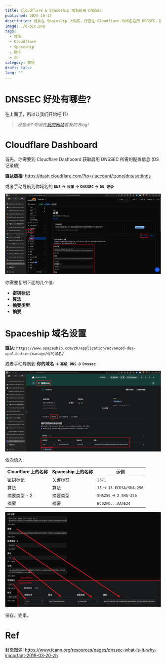 ```yaml
---
title: Cloudflare & Spaceship 域名启用 DNSSEC
published: 2025-10-17
description: 给你在 Spaceship 上购买，托管在 Cloudflare 的域名启用 DNSSEC，防伪造记录！
image: ./0-pic.png
tags:
  - 域名
  - Cloudflare
  - Spaceship
  - DNS
  - 水
category: 教程
draft: false
lang: ""
---
```

# DNSSEC 好处有哪些?

在上面了，所以让我们开始吧 (?)

>*没显示? 你没在[我的网站](https://wyf9.top/posts/spaceship-cf-dnssec)看我的 Blog!*

# Cloudflare Dashboard

首先，你需要到 Cloudflare Dashboard 获取启用 DNSSEC 所需的配置信息 (DS 记录值)

**直达链接**: https://dash.cloudflare.com/?to=/:account/:zone/dns/settings

或者手动导航到你域名的 **`DNS` -> `设置` -> `DNSSEC` -> `DS 记录`**

![](1-cf.png)

你需要复制下面的几个值:

- **密钥标记**
- **算法**
- **摘要类型**
- **摘要**

# Spaceship 域名设置

**直达**: `https://www.spaceship.com/zh/application/advanced-dns-application/manage/你的域名/`

或者手动导航到 **你的域名 -> `高级 DNS` -> `Dnssec`**

![](2-spaceship.png)

依次填入:

| Cloudflare 上的名称 | Spaceship 上的名称 | 示例                         |
| --------------- | -------------- | -------------------------- |
| 密钥标记            | 关键标签           | `2371`                     |
| 算法              | 算法             | `13` -> `13 ECDSA/SHA-256` |
| 摘要类型 - 2        | 摘要类型           | `SHA256` -> `2 SHA-256`    |
| 摘要              | 摘要             | `BC02FD...AA4E24`          |

![](3-compare.png)

保存，完事。

# Ref

封面图源: https://www.icann.org/resources/pages/dnssec-what-is-it-why-important-2019-03-20-zh
